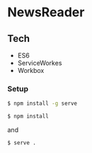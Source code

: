 # NewsReader

## Tech

- ES6
- ServiceWorkes
- Workbox

### Setup

```sh
$ npm install -g serve

$ npm install
```

and

```sh
$ serve .
```
